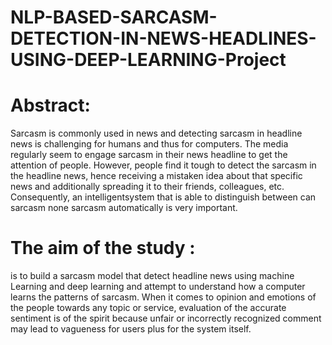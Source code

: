 # NLP-BASED-SARCASM-DETECTION-IN-NEWS-HEADLINES-USING-DEEP-LEARNING-Project

# Abstract:

Sarcasm is commonly used in news and detecting sarcasm in headline news is challenging for humans and thus for computers. 
The media regularly seem to engage sarcasm in their news headline to get the attention of people. However, people
find it tough to detect the sarcasm in the headline news, hence receiving a mistaken idea about that specific news and additionally
spreading it to their friends, colleagues, etc. Consequently, an intelligentsystem that is able to distinguish between can sarcasm none
sarcasm automatically is very important.

# The aim of the study :

is to build a sarcasm model that detect headline news using machine Learning
and deep learning and attempt to understand how a computer learns the patterns of sarcasm.
When it comes to opinion and emotions of the people towards any topic or service, evaluation of the 
accurate sentiment is of the spirit because unfair or incorrectly recognized comment may lead to vagueness
for users plus for the system itself. 

